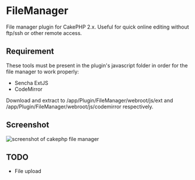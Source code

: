 FileManager
===========

File manager plugin for CakePHP 2.x. Useful for quick online editing without ftp/ssh
or other remote access.

Requirement
-----------

These tools must be present in the plugin's javascript folder in order for the file manager to work properly:

* Sencha ExtJS
* CodeMirror

Download and extract to /app/Plugin/FileManager/webroot/js/ext and /app/Plugin/FileManager/webroot/js/codemirror
respectively.

Screenshot
---------
![screenshot of cakephp file manager](https://dl.dropboxusercontent.com/u/143367/CakePHP%20File%20Manager.png)

TODO
----

* File upload